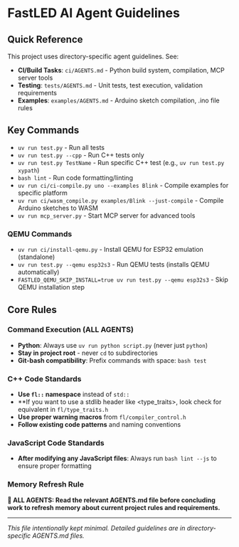 # FastLED AI Agent Guidelines

## Quick Reference

This project uses directory-specific agent guidelines. See:

- **CI/Build Tasks**: `ci/AGENTS.md` - Python build system, compilation, MCP server tools
- **Testing**: `tests/AGENTS.md` - Unit tests, test execution, validation requirements  
- **Examples**: `examples/AGENTS.md` - Arduino sketch compilation, .ino file rules

## Key Commands

- `uv run test.py` - Run all tests
- `uv run test.py --cpp` - Run C++ tests only
- `uv run test.py TestName` - Run specific C++ test (e.g., `uv run test.py xypath`)
- `bash lint` - Run code formatting/linting
- `uv run ci/ci-compile.py uno --examples Blink` - Compile examples for specific platform
- `uv run ci/wasm_compile.py examples/Blink --just-compile` - Compile Arduino sketches to WASM
- `uv run mcp_server.py` - Start MCP server for advanced tools

### QEMU Commands
- `uv run ci/install-qemu.py` - Install QEMU for ESP32 emulation (standalone)
- `uv run test.py --qemu esp32s3` - Run QEMU tests (installs QEMU automatically)
- `FASTLED_QEMU_SKIP_INSTALL=true uv run test.py --qemu esp32s3` - Skip QEMU installation step

## Core Rules

### Command Execution (ALL AGENTS)
- **Python**: Always use `uv run python script.py` (never just `python`)
- **Stay in project root** - never `cd` to subdirectories
- **Git-bash compatibility**: Prefix commands with space: `bash test`

### C++ Code Standards
- **Use `fl::` namespace** instead of `std::`
- **If you want to use a stdlib header like <type_traits>, look check for equivalent in `fl/type_traits.h`
- **Use proper warning macros** from `fl/compiler_control.h`
- **Follow existing code patterns** and naming conventions

### JavaScript Code Standards
- **After modifying any JavaScript files**: Always run `bash lint --js` to ensure proper formatting

### Memory Refresh Rule
**🚨 ALL AGENTS: Read the relevant AGENTS.md file before concluding work to refresh memory about current project rules and requirements.**

---

*This file intentionally kept minimal. Detailed guidelines are in directory-specific AGENTS.md files.*